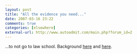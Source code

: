 ```yaml
---
layout: post  
title: "All the evidence you need..."  
date: 2007-03-16 23:22  
comments: true  
categories: [elsewhere]
external-url: http://www.autoadmit.com/main.php?forum_id=2
---
```


...to not go to law school. Background [here][1] and [here][2]. 

   [1]: http://www.washingtonpost.com/wp-dyn/content/article/2007/03/06/AR2007030602705.html
   [2]: http://www.autoadmit.com/thread.php?thread_id=592396&mc=48&forum_id=2
